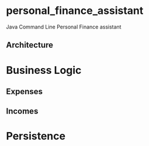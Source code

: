 # personal_finance_assistant
Java Command Line Personal Finance assistant

## Architecture

# Business Logic
## Expenses

## Incomes
# Persistence

